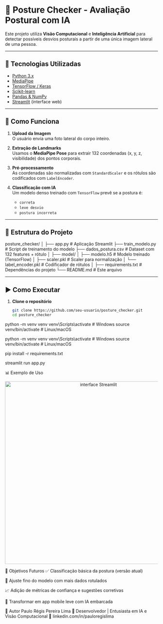 # 🧍 Posture Checker - Avaliação Postural com IA

Este projeto utiliza **Visão Computacional** e **Inteligência Artificial** para detectar possíveis desvios posturais a partir de uma única imagem lateral de uma pessoa.

---

## 🚀 Tecnologias Utilizadas

- [Python 3.x](https://www.python.org/)
- [MediaPipe](https://developers.google.com/mediapipe)
- [TensorFlow / Keras](https://www.tensorflow.org/)
- [Scikit-learn](https://scikit-learn.org/)
- [Pandas & NumPy](https://pandas.pydata.org/)
- [Streamlit](https://streamlit.io/) (interface web)

---

## 🧠 Como Funciona

1. **Upload da Imagem**  
   O usuário envia uma foto lateral do corpo inteiro.

2. **Extração de Landmarks**  
   Usamos o **MediaPipe Pose** para extrair 132 coordenadas (x, y, z, visibilidade) dos pontos corporais.

3. **Pré-processamento**  
   As coordenadas são normalizadas com `StandardScaler` e os rótulos são codificados com `LabelEncoder`.

4. **Classificação com IA**  
   Um modelo denso treinado com `TensorFlow` prevê se a postura é:
   - `correta`
   - `leve desvio`
   - `postura incorreta`

---

## 📂 Estrutura do Projeto
posture_checker/
│
├── app.py # Aplicação Streamlit
├── train_modelo.py # Script de treinamento do modelo
├── dados_postura.csv # Dataset com 132 features + rótulo
│
├── model/
│ ├── modelo.h5 # Modelo treinado (TensorFlow)
│ ├── scaler.pkl # Scaler para normalização
│ └── label_encoder.pkl # Codificador de rótulos
│
├── requirements.txt # Dependências do projeto
└── README.md # Este arquivo


---

## ▶️ Como Executar

1. **Clone o repositório**
   ```bash
   git clone https://github.com/seu-usuario/posture_checker.git
   cd posture_checker
python -m venv venv
venv\Scripts\activate  # Windows
source venv/bin/activate  # Linux/macOS

python -m venv venv
venv\Scripts\activate  # Windows
source venv/bin/activate  # Linux/macOS

pip install -r requirements.txt

streamlit run app.py


📊 Exemplo de Uso
<p align="center"> <img src="exemplo_interface.png" alt="interface Streamlit" width="600"/> </p>
📌 Objetivos Futuros
✅ Classificação básica da postura (versão atual)

🔄 Ajuste fino do modelo com mais dados rotulados

📈 Adição de métricas de confiança e sugestões corretivas

📱 Transformar em app mobile leve com IA embarcada

👤 Autor
Paulo Régis Pereira Lima
💼 Desenvolvedor | Entusiasta em IA e Visão Computacional
🔗 linkedin.com/in/pauloregislima
